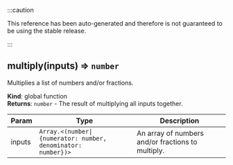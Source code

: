 :::caution

This reference has been auto-generated and therefore is not guaranteed to be using the stable release.

:::

<a name="multiply"></a>

## multiply(inputs) ⇒ <code>number</code>

Multiplies a list of numbers and/or fractions.

**Kind**: global function  
**Returns**: <code>number</code> - The result of multiplying all inputs together.

| Param  | Type                                                                          | Description                                       |
| ------ | ----------------------------------------------------------------------------- | ------------------------------------------------- |
| inputs | <code>Array.&lt;(number\|{numerator: number, denominator: number})&gt;</code> | An array of numbers and/or fractions to multiply. |
